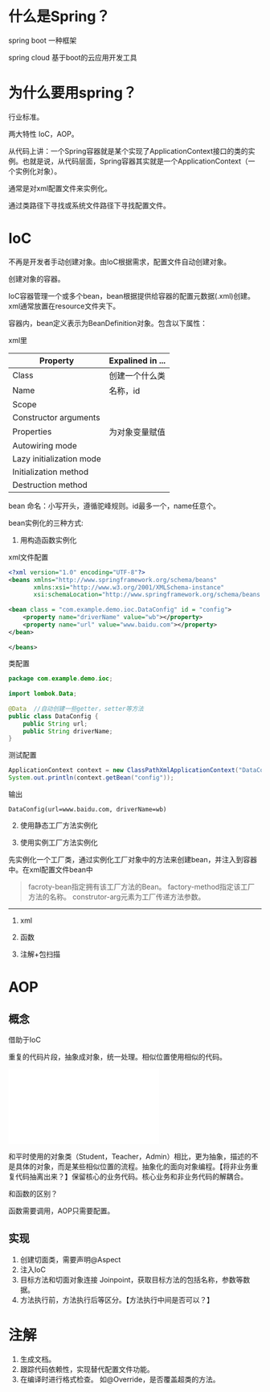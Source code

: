 # 什么是Spring？

spring boot 一种框架

spring cloud 基于boot的云应用开发工具

# 为什么要用spring？

行业标准。

两大特性 IoC，AOP。

从代码上讲：一个Spring容器就是某个实现了ApplicationContext接口的类的实例。也就是说，从代码层面，Spring容器其实就是一个ApplicationContext（一个实例化对象）。

通常是对xml配置文件来实例化。

通过类路径下寻找或系统文件路径下寻找配置文件。

# IoC

不再是开发者手动创建对象。由IoC根据需求，配置文件自动创建对象。

创建对象的容器。

IoC容器管理一个或多个bean，bean根据提供给容器的配置元数据(.xml)创建。xml通常放置在resource文件夹下。

容器内，bean定义表示为BeanDefinition对象。包含以下属性：

xml里

| Property                 | Expalined in ... |
| ------------------------ | ---------------- |
| Class                    | 创建一个什么类    |
| Name                     | 名称，id         |
| Scope                    |                  |
| Constructor arguments    |                  |
| Properties               | 为对象变量赋值    | 
| Autowiring mode          |                  |
| Lazy initialization mode |                  |
| Initialization method    |                  |
| Destruction method       |                  |

bean 命名：小写开头，遵循驼峰规则。id最多一个，name任意个。

bean实例化的三种方式:

1. 用构造函数实例化

xml文件配置

``` xml
<?xml version="1.0" encoding="UTF-8"?>  
<beans xmlns="http://www.springframework.org/schema/beans"  
       xmlns:xsi="http://www.w3.org/2001/XMLSchema-instance"  
       xsi:schemaLocation="http://www.springframework.org/schema/beans http://www.springframework.org/schema/beans/spring-beans.xsd"> 
	
<bean class = "com.example.demo.ioc.DataConfig" id = "config">  
    <property name="driverName" value="wb"></property>  
    <property name="url" value="www.baidu.com"></property>  
</bean>  
	
</beans>

```

类配置
```java
package com.example.demo.ioc;  
    
import lombok.Data;  
  
@Data  //自动创建一些getter，setter等方法
public class DataConfig {  
    public String url;  
    public String driverName;  
}
```


测试配置
``` java
ApplicationContext context = new ClassPathXmlApplicationContext("DataConfig.xml")
System.out.println(context.getBean("config"));
```


输出
``` shell
DataConfig(url=www.baidu.com, driverName=wb)
```
2. 使用静态工厂方法实例化



3. 使用实例工厂方法实例化

先实例化一个工厂类，通过实例化工厂对象中的方法来创建bean，并注入到容器中。在xml配置文件bean中

> facroty-bean指定拥有该工厂方法的Bean。
> factory-method指定该工厂方法的名称。
> construtor-arg元素为工厂传递方法参数。


----
1. xml 

2. 函数

3. 注解+包扫描


# AOP

## 概念

借助于IoC

重复的代码片段，抽象成对象，统一处理。相似位置使用相似的代码。

![AOP](AOP.excalidraw.md)

和平时使用的对象类（Student，Teacher，Admin）相比，更为抽象，描述的不是具体的对象，而是某些相似位置的流程。抽象化的面向对象编程。【将非业务重复代码抽离出来？】保留核心的业务代码。核心业务和非业务代码的解耦合。

和函数的区别？

函数需要调用，AOP只需要配置。

## 实现

1. 创建切面类，需要声明@Aspect
2. 注入IoC
3. 目标方法和切面对象连接
    Joinpoint，获取目标方法的包括名称，参数等数据。
4. 方法执行前，方法执行后等区分。【方法执行中间是否可以？】



# 注解

1.   生成文档。
2.   跟踪代码依赖性，实现替代配置文件功能。
3.   在编译时进行格式检查。 如@Override，是否覆盖超类的方法。

